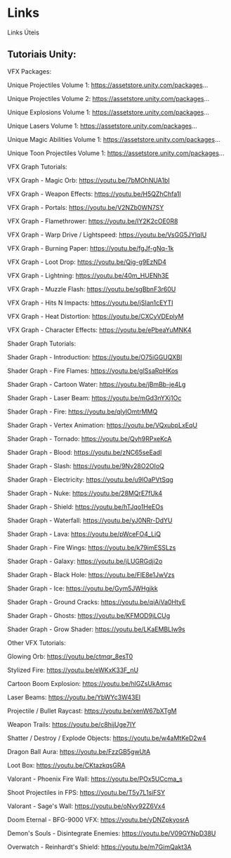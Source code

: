 # Links
Links Úteis

## Tutoriais Unity: 
VFX Packages:

Unique Projectiles Volume 1: https://assetstore.unity.com/packages...

Unique Projectiles Volume 2: https://assetstore.unity.com/packages...

Unique Explosions Volume 1: https://assetstore.unity.com/packages...

Unique Lasers Volume 1: https://assetstore.unity.com/packages...

Unique Magic Abilities Volume 1: https://assetstore.unity.com/packages...

Unique Toon Projectiles Volume 1: https://assetstore.unity.com/packages...




VFX Graph Tutorials:

VFX Graph - Magic Orb: https://youtu.be/7bMOhNUA1bI

VFX Graph - Weapon Effects: https://youtu.be/H5QZhChfa1I

VFX Graph - Portals: https://youtu.be/V2NZb0WN7SY

VFX Graph - Flamethrower: https://youtu.be/IY2K2cOE0R8

VFX Graph - Warp Drive / Lightspeed: https://youtu.be/VsGG5JYlqIU

VFX Graph - Burning Paper: https://youtu.be/fgJf-gNq-1k

VFX Graph - Loot Drop: https://youtu.be/Qig-g9EzND4

VFX Graph - Lightning: https://youtu.be/40m_HUENh3E

VFX Graph - Muzzle Flash: https://youtu.be/sgBbnF3r60U

VFX Graph - Hits N Impacts: https://youtu.be/jSIan1cEYTI

VFX Graph - Heat Distortion: https://youtu.be/CXCyVDEplyM

VFX Graph - Character Effects: https://youtu.be/ePbeaYuMNK4




Shader Graph Tutorials:

Shader Graph - Introduction: https://youtu.be/O75iGGUQXBI

Shader Graph - Fire Flames: https://youtu.be/glSsaRpHKos

Shader Graph - Cartoon Water: https://youtu.be/jBmBb-je4Lg

Shader Graph - Laser Beam: https://youtu.be/mGd3nYXj1Oc

Shader Graph - Fire: https://youtu.be/qlyIOmtrMMQ

Shader Graph - Vertex Animation: https://youtu.be/VQxubpLxEqU

Shader Graph - Tornado: https://youtu.be/Qyh9RPxeKcA

Shader Graph - Blood: https://youtu.be/zNC65seEadI

Shader Graph - Slash: https://youtu.be/9Nv28O2OIoQ

Shader Graph - Electricity: https://youtu.be/u9lOaPVtSqg

Shader Graph - Nuke: https://youtu.be/28MQrE7fUk4

Shader Graph - Shield: https://youtu.be/hTJqo1HeEOs

Shader Graph - Waterfall: https://youtu.be/yJ0NRr-DdYU

Shader Graph - Lava: https://youtu.be/pWceFO4_LiQ

Shader Graph - Fire Wings: https://youtu.be/k79imESSLzs

Shader Graph - Galaxy: https://youtu.be/jLUGRGdji2o

Shader Graph - Black Hole: https://youtu.be/FlE8e1JwVzs

Shader Graph - Ice: https://youtu.be/Gym5JWHgjkk

Shader Graph - Ground Cracks: https://youtu.be/qiAiVa0HtyE

Shader Graph - Ghosts: https://youtu.be/KFMOD9jLCUg

Shader Graph - Grow Shader: https://youtu.be/LKaEMBLIw9s



Other VFX Tutorials:

Glowing Orb: https://youtu.be/ctmqr_8esT0

Stylized Fire: https://youtu.be/eWKxK33F_nU

Cartoon Boom Explosion: https://youtu.be/hlGZsUkAmsc

Laser Beams: https://youtu.be/YbWYc3W43EI

Projectile / Bullet Raycast: https://youtu.be/xenW67bXTgM

Weapon Trails: https://youtu.be/c8hijUge7IY

Shatter / Destroy / Explode Objects: https://youtu.be/w4aMtKeD2w4

Dragon Ball Aura: https://youtu.be/FzzGB5gwUtA

Loot Box: https://youtu.be/CKtazkqsGRA

Valorant - Phoenix Fire Wall: https://youtu.be/POx5UCcma_s

Shoot Projectiles in FPS: https://youtu.be/T5y7L1siFSY

Valorant - Sage's Wall: https://youtu.be/oNvy92Z6Vx4

Doom Eternal - BFG-9000 VFX: https://youtu.be/yDNZpkyosrA

Demon's Souls - Disintegrate Enemies: https://youtu.be/V09GYNpD38U

Overwatch - Reinhardt's Shield: https://youtu.be/m7GimQakt3A
